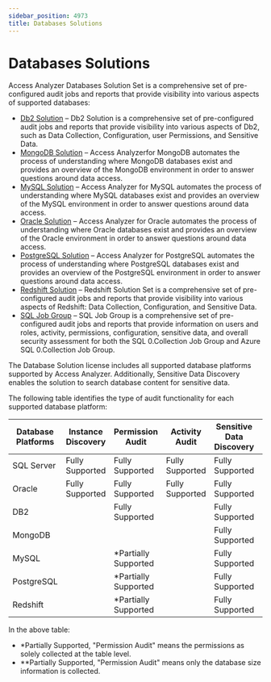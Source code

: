 ```yaml
---
sidebar_position: 4973
title: Databases Solutions
---
```


# Databases Solutions

Access Analyzer Databases Solution Set is a comprehensive set of pre-configured audit jobs and reports that provide visibility into various aspects of supported databases:

* [Db2 Solution](DB2/Overview "Db2 Solution") – Db2 Solution is a comprehensive set of pre-configured audit jobs and reports that provide visibility into various aspects of Db2, such as Data Collection, Configuration, user Permissions, and Sensitive Data.
* [MongoDB Solution](MongoDB/Overview "MongoDB Solution") – Access Analyzerfor MongoDB automates the process of understanding where MongoDB databases exist and provides an overview of the MongoDB environment in order to answer questions around data access.
* [MySQL Solution](MySQL/Overview "MySQL Solution") – Access Analyzer for MySQL automates the process of understanding where MySQL databases exist and provides an overview of the MySQL environment in order to answer questions around data access.
* [Oracle Solution](Oracle/Overview "Oracle Solution") – Access Analyzer for Oracle automates the process of understanding where Oracle databases exist and provides an overview of the Oracle environment in order to answer questions around data access.
* [PostgreSQL Solution](PostgreSQL/Overview "PostgreSQL Solution") – Access Analyzer for PostgreSQL automates the process of understanding where PostgreSQL databases exist and provides an overview of the PostgreSQL environment in order to answer questions around data access.
* [Redshift Solution](Redshift/Overview "Redshift Solution") – Redshift Solution Set is a comprehensive set of pre-configured audit jobs and reports that provide visibility into various aspects of Redshift: Data Collection, Configuration, and Sensitive Data.
* [SQL Job Group](SQL/Overview "SQL Job Group") – SQL Job Group is a comprehensive set of pre-configured audit jobs and reports that provide information on users and roles, activity, permissions, configuration, sensitive data, and overall security assessment for both the SQL 0.Collection Job Group and Azure SQL 0.Collection Job Group.

The Database Solution license includes all supported database platforms supported by Access Analyzer. Additionally, Sensitive Data Discovery enables the solution to search database content for sensitive data.

The following table identifies the type of audit functionality for each supported database platform:

| Database Platforms | Instance Discovery | Permission Audit | Activity Audit | Sensitive Data Discovery | Configuration Audit |
| --- | --- | --- | --- | --- | --- |
| SQL Server | Fully Supported | Fully Supported | Fully Supported | Fully Supported | Fully Supported |
| Oracle | Fully Supported | Fully Supported | Fully Supported | Fully Supported | Fully Supported |
| DB2 |  | Fully Supported |  | Fully Supported | \*\*Partially Supported |
| MongoDB |  |  |  | Fully Supported | \*\*Partially Supported |
| MySQL |  | \*Partially Supported |  | Fully Supported | \*\*Partially Supported |
| PostgreSQL |  | \*Partially Supported |  | Fully Supported | \*\*Partially Supported |
| Redshift |  | \*Partially Supported |  | Fully Supported | \*\*Partially Supported |

In the above table:

* \*Partially Supported, "Permission Audit" means the permissions as solely collected at the table level.
* \*\*Partially Supported, "Permission Audit" means only the database size information is collected.